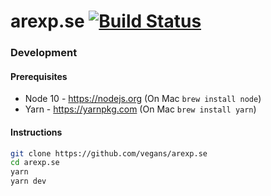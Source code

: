 # arexp.se [![Build Status](https://travis-ci.com/vegans/arexp.se.svg?branch=master)](https://travis-ci.com/vegans/arexp.se)

### Development

#### Prerequisites

* Node 10 - https://nodejs.org (On Mac `brew install node`)
* Yarn - https://yarnpkg.com (On Mac `brew install yarn`)

#### Instructions

```sh
git clone https://github.com/vegans/arexp.se
cd arexp.se
yarn
yarn dev
```
